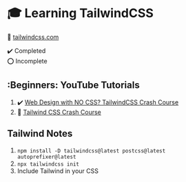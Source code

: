 # :mortar_board: Learning TailwindCSS

:link: [tailwindcss.com](https://tailwindcss.com/)

:heavy_check_mark: Completed  
:o: Incomplete

## :Beginners: YouTube Tutorials

1. :heavy_check_mark: [Web Design with NO CSS? TailwindCSS Crash Course](https://www.youtube.com/watch?v=8k165Y0qBN0)
2. :construction: [Tailwind CSS Crash Course](https://www.youtube.com/watch?v=UBOj6rqRUME)

## Tailwind Notes

1. `npm install -D tailwindcss@latest postcss@latest autoprefixer@latest`
2. `npx tailwindcss init`
3. Include Tailwind in your CSS
